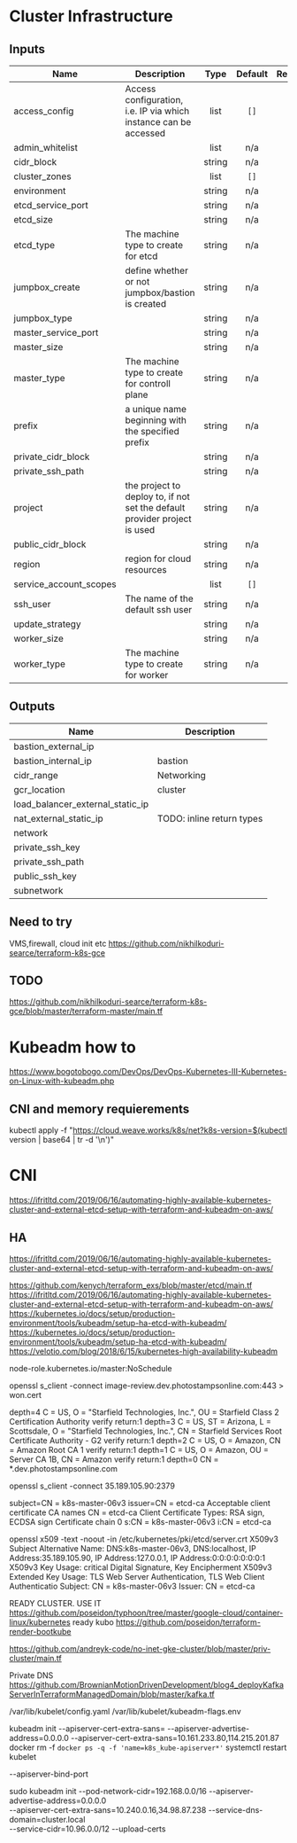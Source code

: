# Cluster Infrastructure

<!-- BEGINNING OF PRE-COMMIT-TERRAFORM DOCS HOOK -->
## Inputs

| Name | Description | Type | Default | Required |
|------|-------------|:----:|:-----:|:-----:|
| access\_config | Access configuration, i.e. IP via which instance can be accessed | list | `[]` | no |
| admin\_whitelist |  | list | n/a | yes |
| cidr\_block |  | string | n/a | yes |
| cluster\_zones |  | list | `[]` | no |
| environment |  | string | n/a | yes |
| etcd\_service\_port |  | string | n/a | yes |
| etcd\_size |  | string | n/a | yes |
| etcd\_type | The machine type to create for etcd | string | n/a | yes |
| jumpbox\_create | define whether or not jumpbox/bastion is created | string | n/a | yes |
| jumpbox\_type |  | string | n/a | yes |
| master\_service\_port |  | string | n/a | yes |
| master\_size |  | string | n/a | yes |
| master\_type | The machine type to create for controll plane | string | n/a | yes |
| prefix | a unique name beginning with the specified prefix | string | n/a | yes |
| private\_cidr\_block |  | string | n/a | yes |
| private\_ssh\_path |  | string | n/a | yes |
| project | the project to deploy to, if not set the default provider project is used | string | n/a | yes |
| public\_cidr\_block |  | string | n/a | yes |
| region | region for cloud resources | string | n/a | yes |
| service\_account\_scopes |  | list | `[]` | no |
| ssh\_user | The name of the default ssh user | string | n/a | yes |
| update\_strategy |  | string | n/a | yes |
| worker\_size |  | string | n/a | yes |
| worker\_type | The machine type to create for worker | string | n/a | yes |

## Outputs

| Name | Description |
|------|-------------|
| bastion\_external\_ip |  |
| bastion\_internal\_ip | bastion |
| cidr\_range | Networking |
| gcr\_location | cluster |
| load\_balancer\_external\_static\_ip |  |
| nat\_external\_static\_ip | TODO: inline return types |
| network |  |
| private\_ssh\_key |  |
| private\_ssh\_path |  |
| public\_ssh\_key |  |
| subnetwork |  |

<!-- END OF PRE-COMMIT-TERRAFORM DOCS HOOK -->


## Need to try
VMS,firewall, cloud init etc
https://github.com/nikhilkoduri-searce/terraform-k8s-gce

## TODO
https://github.com/nikhilkoduri-searce/terraform-k8s-gce/blob/master/terraform-master/main.tf

# Kubeadm how to
https://www.bogotobogo.com/DevOps/DevOps-Kubernetes-III-Kubernetes-on-Linux-with-kubeadm.php

## CNI and memory requierements
kubectl apply -f "https://cloud.weave.works/k8s/net?k8s-version=$(kubectl version | base64 | tr -d '\n')"
# CNI
https://ifritltd.com/2019/06/16/automating-highly-available-kubernetes-cluster-and-external-etcd-setup-with-terraform-and-kubeadm-on-aws/

## HA
https://ifritltd.com/2019/06/16/automating-highly-available-kubernetes-cluster-and-external-etcd-setup-with-terraform-and-kubeadm-on-aws/



https://github.com/kenych/terraform_exs/blob/master/etcd/main.tf
https://ifritltd.com/2019/06/16/automating-highly-available-kubernetes-cluster-and-external-etcd-setup-with-terraform-and-kubeadm-on-aws/
https://kubernetes.io/docs/setup/production-environment/tools/kubeadm/setup-ha-etcd-with-kubeadm/
https://kubernetes.io/docs/setup/production-environment/tools/kubeadm/setup-ha-etcd-with-kubeadm/
https://velotio.com/blog/2018/6/15/kubernetes-high-availability-kubeadm


<!-- NODE LABELS -->
node-role.kubernetes.io/master:NoSchedule

<!-- CERTIFICATES -->
openssl s_client -connect image-review.dev.photostampsonline.com:443 > won.cert

depth=4 C = US, O = "Starfield Technologies, Inc.", OU = Starfield Class 2 Certification Authority
verify return:1
depth=3 C = US, ST = Arizona, L = Scottsdale, O = "Starfield Technologies, Inc.", CN = Starfield Services Root Certificate Authority - G2
verify return:1
depth=2 C = US, O = Amazon, CN = Amazon Root CA 1
verify return:1
depth=1 C = US, O = Amazon, OU = Server CA 1B, CN = Amazon
verify return:1
depth=0 CN = *.dev.photostampsonline.com

<!-- etcd -->
openssl s_client -connect 35.189.105.90:2379

subject=CN = k8s-master-06v3
issuer=CN = etcd-ca
Acceptable client certificate CA names
CN = etcd-ca
Client Certificate Types: RSA sign, ECDSA sign
Certificate chain
 0 s:CN = k8s-master-06v3
   i:CN = etcd-ca


openssl x509 -text -noout -in /etc/kubernetes/pki/etcd/server.crt
X509v3 Subject Alternative Name:
                DNS:k8s-master-06v3, DNS:localhost, IP Address:35.189.105.90, IP Address:127.0.0.1, IP Address:0:0:0:0:0:0:0:1
X509v3 Key Usage: critical
                Digital Signature, Key Encipherment
            X509v3 Extended Key Usage:
                TLS Web Server Authentication, TLS Web Client Authenticatio
                Subject: CN = k8s-master-06v3
                Issuer: CN = etcd-ca


READY CLUSTER. USE IT
https://github.com/poseidon/typhoon/tree/master/google-cloud/container-linux/kubernetes ready kubo
https://github.com/poseidon/terraform-render-bootkube










https://github.com/andreyk-code/no-inet-gke-cluster/blob/master/priv-cluster/main.tf

Private DNS
https://github.com/BrownianMotionDrivenDevelopment/blog4_deployKafkaServerInTerraformManagedDomain/blob/master/kafka.tf



/var/lib/kubelet/config.yaml
/var/lib/kubelet/kubeadm-flags.env


kubeadm init --apiserver-cert-extra-sans=
--apiserver-advertise-address=0.0.0.0 --apiserver-cert-extra-sans=10.161.233.80,114.215.201.87
docker rm -f `docker ps -q -f 'name=k8s_kube-apiserver*'`
systemctl restart kubelet

--apiserver-bind-port

sudo kubeadm init --pod-network-cidr=192.168.0.0/16 --apiserver-advertise-address=0.0.0.0 \
--apiserver-cert-extra-sans=10.240.0.16,34.98.87.238 --service-dns-domain=cluster.local \
--service-cidr=10.96.0.0/12 --upload-certs

